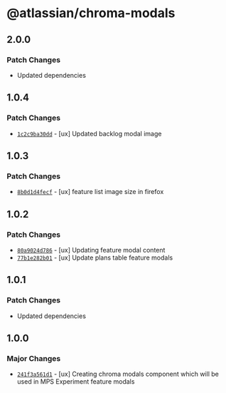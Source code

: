 # @atlassian/chroma-modals

## 2.0.0

### Patch Changes

- Updated dependencies

## 1.0.4

### Patch Changes

- [`1c2c9ba30dd`](https://bitbucket.org/atlassian/atlassian-frontend/commits/1c2c9ba30dd) - [ux] Updated backlog modal image

## 1.0.3

### Patch Changes

- [`8b0d1d4fecf`](https://bitbucket.org/atlassian/atlassian-frontend/commits/8b0d1d4fecf) - [ux] feature list image size in firefox

## 1.0.2

### Patch Changes

- [`80a9024d786`](https://bitbucket.org/atlassian/atlassian-frontend/commits/80a9024d786) - [ux] Updating feature modal content
- [`77b1e282b01`](https://bitbucket.org/atlassian/atlassian-frontend/commits/77b1e282b01) - [ux] Update plans table feature modals

## 1.0.1

### Patch Changes

- Updated dependencies

## 1.0.0

### Major Changes

- [`241f3a561d1`](https://bitbucket.org/atlassian/atlassian-frontend/commits/241f3a561d1) - [ux] Creating chroma modals component which will be used in MPS Experiment feature modals
